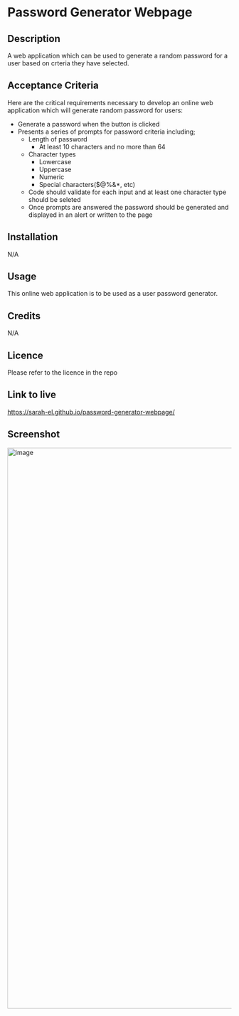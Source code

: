 # Password Generator Webpage

## Description
A web application which can be used to generate a random password for a user based on crteria they have selected.

## Acceptance Criteria
Here are the critical requirements necessary to develop an online web application which will generate  random password for users:

* Generate a password when the button is clicked
* Presents a series of prompts for password criteria including;
  * Length of password
    * At least 10 characters and no more than 64
  * Character types
    * Lowercase
    * Uppercase
    * Numeric
    * Special characters($@%&*, etc)
   * Code should validate for each input and at least one character type should be seleted
   * Once prompts are answered the password should be generated and displayed in an alert or written to the page
   
## Installation
N/A

## Usage
This online web application is to be used as a user password generator.

## Credits
N/A

## Licence
Please refer to the licence in the repo

## Link to live
https://sarah-el.github.io/password-generator-webpage/

## Screenshot
<img width="1262" alt="image" src="https://user-images.githubusercontent.com/117095370/205638111-e2eeb9f7-2ff0-463f-ab7c-f6143dbfacd9.png">
